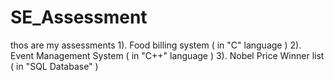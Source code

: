 # SE_Assessment
thos are my assessments 1). Food billing system ( in "C" language )
                        2). Event Management System  ( in "C++" language )
                        3). Nobel Price Winner list ( in "SQL Database" )
